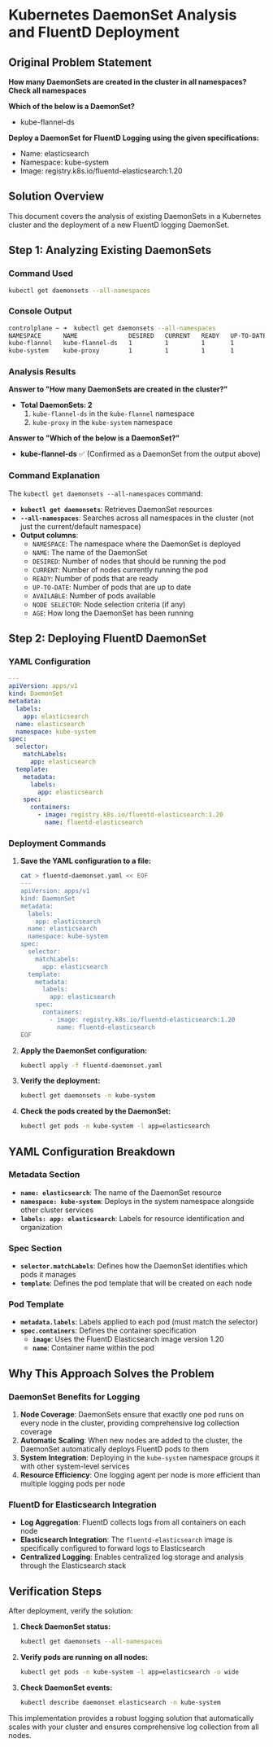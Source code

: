 # Kubernetes DaemonSet Analysis and FluentD Deployment

## Original Problem Statement

**How many DaemonSets are created in the cluster in all namespaces? Check all namespaces**

**Which of the below is a DaemonSet?**

- kube-flannel-ds

**Deploy a DaemonSet for FluentD Logging using the given specifications:**

- Name: elasticsearch
- Namespace: kube-system
- Image: registry.k8s.io/fluentd-elasticsearch:1.20

## Solution Overview

This document covers the analysis of existing DaemonSets in a Kubernetes cluster and the deployment of a new FluentD logging DaemonSet.

## Step 1: Analyzing Existing DaemonSets

### Command Used

```bash
kubectl get daemonsets --all-namespaces
```

### Console Output

```bash
controlplane ~ ➜  kubectl get daemonsets --all-namespaces
NAMESPACE      NAME              DESIRED   CURRENT   READY   UP-TO-DATE   AVAILABLE   NODE SELECTOR            AGE
kube-flannel   kube-flannel-ds   1         1         1       1            1           <none>                   12m
kube-system    kube-proxy        1         1         1       1            1           kubernetes.io/os=linux   12m
```

### Analysis Results

**Answer to "How many DaemonSets are created in the cluster?"**

- **Total DaemonSets: 2**
  1. `kube-flannel-ds` in the `kube-flannel` namespace
  2. `kube-proxy` in the `kube-system` namespace

**Answer to "Which of the below is a DaemonSet?"**

- **kube-flannel-ds** ✅ (Confirmed as a DaemonSet from the output above)

### Command Explanation

The `kubectl get daemonsets --all-namespaces` command:

- **`kubectl get daemonsets`**: Retrieves DaemonSet resources
- **`--all-namespaces`**: Searches across all namespaces in the cluster (not just the current/default namespace)
- **Output columns**:
  - `NAMESPACE`: The namespace where the DaemonSet is deployed
  - `NAME`: The name of the DaemonSet
  - `DESIRED`: Number of nodes that should be running the pod
  - `CURRENT`: Number of nodes currently running the pod
  - `READY`: Number of pods that are ready
  - `UP-TO-DATE`: Number of pods that are up to date
  - `AVAILABLE`: Number of pods available
  - `NODE SELECTOR`: Node selection criteria (if any)
  - `AGE`: How long the DaemonSet has been running

## Step 2: Deploying FluentD DaemonSet

### YAML Configuration

```yaml
---
apiVersion: apps/v1
kind: DaemonSet
metadata:
  labels:
    app: elasticsearch
  name: elasticsearch
  namespace: kube-system
spec:
  selector:
    matchLabels:
      app: elasticsearch
  template:
    metadata:
      labels:
        app: elasticsearch
    spec:
      containers:
        - image: registry.k8s.io/fluentd-elasticsearch:1.20
          name: fluentd-elasticsearch
```

### Deployment Commands

1. **Save the YAML configuration to a file:**

   ```bash
   cat > fluentd-daemonset.yaml << EOF
   ---
   apiVersion: apps/v1
   kind: DaemonSet
   metadata:
     labels:
       app: elasticsearch
     name: elasticsearch
     namespace: kube-system
   spec:
     selector:
       matchLabels:
         app: elasticsearch
     template:
       metadata:
         labels:
           app: elasticsearch
       spec:
         containers:
           - image: registry.k8s.io/fluentd-elasticsearch:1.20
             name: fluentd-elasticsearch
   EOF
   ```

2. **Apply the DaemonSet configuration:**

   ```bash
   kubectl apply -f fluentd-daemonset.yaml
   ```

3. **Verify the deployment:**

   ```bash
   kubectl get daemonsets -n kube-system
   ```

4. **Check the pods created by the DaemonSet:**
   ```bash
   kubectl get pods -n kube-system -l app=elasticsearch
   ```

## YAML Configuration Breakdown

### Metadata Section

- **`name: elasticsearch`**: The name of the DaemonSet resource
- **`namespace: kube-system`**: Deploys in the system namespace alongside other cluster services
- **`labels: app: elasticsearch`**: Labels for resource identification and organization

### Spec Section

- **`selector.matchLabels`**: Defines how the DaemonSet identifies which pods it manages
- **`template`**: Defines the pod template that will be created on each node

### Pod Template

- **`metadata.labels`**: Labels applied to each pod (must match the selector)
- **`spec.containers`**: Defines the container specification
  - **`image`**: Uses the FluentD Elasticsearch image version 1.20
  - **`name`**: Container name within the pod

## Why This Approach Solves the Problem

### DaemonSet Benefits for Logging

1. **Node Coverage**: DaemonSets ensure that exactly one pod runs on every node in the cluster, providing comprehensive log collection coverage
2. **Automatic Scaling**: When new nodes are added to the cluster, the DaemonSet automatically deploys FluentD pods to them
3. **System Integration**: Deploying in the `kube-system` namespace groups it with other system-level services
4. **Resource Efficiency**: One logging agent per node is more efficient than multiple logging pods per node

### FluentD for Elasticsearch Integration

- **Log Aggregation**: FluentD collects logs from all containers on each node
- **Elasticsearch Integration**: The `fluentd-elasticsearch` image is specifically configured to forward logs to Elasticsearch
- **Centralized Logging**: Enables centralized log storage and analysis through the Elasticsearch stack

## Verification Steps

After deployment, verify the solution:

1. **Check DaemonSet status:**

   ```bash
   kubectl get daemonsets --all-namespaces
   ```

2. **Verify pods are running on all nodes:**

   ```bash
   kubectl get pods -n kube-system -l app=elasticsearch -o wide
   ```

3. **Check DaemonSet events:**
   ```bash
   kubectl describe daemonset elasticsearch -n kube-system
   ```

This implementation provides a robust logging solution that automatically scales with your cluster and ensures comprehensive log collection from all nodes.
